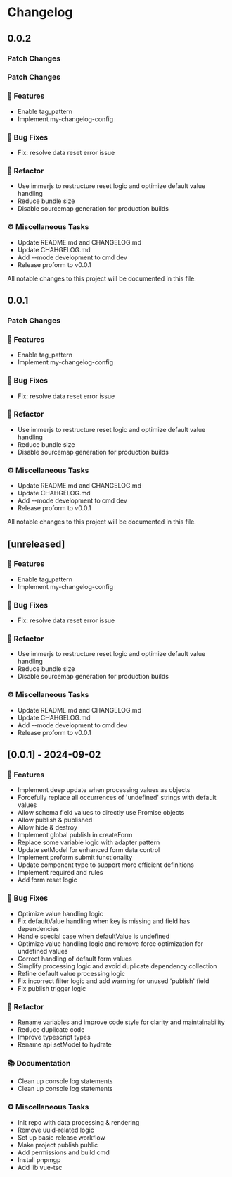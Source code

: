 # Changelog

## 0.0.2

### Patch Changes

### Patch Changes

### 🚀 Features

- Enable tag_pattern
- Implement my-changelog-config

### 🐛 Bug Fixes

- Fix: resolve data reset error issue

### 🚜 Refactor

- Use immerjs to restructure reset logic and optimize default value handling
- Reduce bundle size
- Disable sourcemap generation for production builds

### ⚙️ Miscellaneous Tasks

- Update README.md and CHANGELOG.md
- Update CHAHGELOG.md
- Add --mode development to cmd dev
- Release proform to v0.0.1

All notable changes to this project will be documented in this file.

## 0.0.1

### Patch Changes

### 🚀 Features

- Enable tag_pattern
- Implement my-changelog-config

### 🐛 Bug Fixes

- Fix: resolve data reset error issue

### 🚜 Refactor

- Use immerjs to restructure reset logic and optimize default value handling
- Reduce bundle size
- Disable sourcemap generation for production builds

### ⚙️ Miscellaneous Tasks

- Update README.md and CHANGELOG.md
- Update CHAHGELOG.md
- Add --mode development to cmd dev
- Release proform to v0.0.1

All notable changes to this project will be documented in this file.

## [unreleased]

### 🚀 Features

- Enable tag_pattern
- Implement my-changelog-config

### 🐛 Bug Fixes

- Fix: resolve data reset error issue

### 🚜 Refactor

- Use immerjs to restructure reset logic and optimize default value handling
- Reduce bundle size
- Disable sourcemap generation for production builds

### ⚙️ Miscellaneous Tasks

- Update README.md and CHANGELOG.md
- Update CHAHGELOG.md
- Add --mode development to cmd dev
- Release proform to v0.0.1

## [0.0.1] - 2024-09-02

### 🚀 Features

- Implement deep update when processing values as objects
- Forcefully replace all occurrences of 'undefined' strings with default values
- Allow schema field values to directly use Promise objects
- Allow publish & published
- Allow hide & destroy
- Implement global publish in createForm
- Replace some variable logic with adapter pattern
- Update setModel for enhanced form data control
- Implement proform submit functionality
- Update component type to support more efficient definitions
- Implement required and rules
- Add form reset logic

### 🐛 Bug Fixes

- Optimize value handling logic
- Fix defaultValue handling when key is missing and field has dependencies
- Handle special case when defaultValue is undefined
- Optimize value handling logic and remove force optimization for undefined values
- Correct handling of default form values
- Simplify processing logic and avoid duplicate dependency collection
- Refine default value processing logic
- Fix incorrect filter logic and add warning for unused 'publish' field
- Fix publish trigger logic

### 🚜 Refactor

- Rename variables and improve code style for clarity and maintainability
- Reduce duplicate code
- Improve typescript types
- Rename api setModel to hydrate

### 📚 Documentation

- Clean up console log statements
- Clean up console log statements

### ⚙️ Miscellaneous Tasks

- Init repo with data processing & rendering
- Remove uuid-related logic
- Set up basic release workflow
- Make project publish public
- Add permissions and build cmd
- Install pnpmgp
- Add lib vue-tsc

<!-- generated by git-cliff -->
